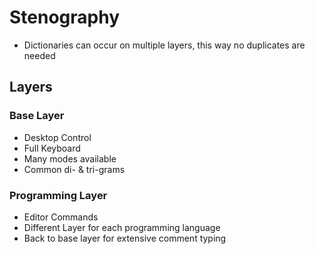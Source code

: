 # Stenography
- Dictionaries can occur on multiple layers, this way no duplicates are needed
## Layers
### Base Layer
- Desktop Control
- Full Keyboard
- Many modes available
- Common di- & tri-grams

### Programming Layer
- Editor Commands
- Different Layer for each programming language
- Back to base layer for extensive comment typing
